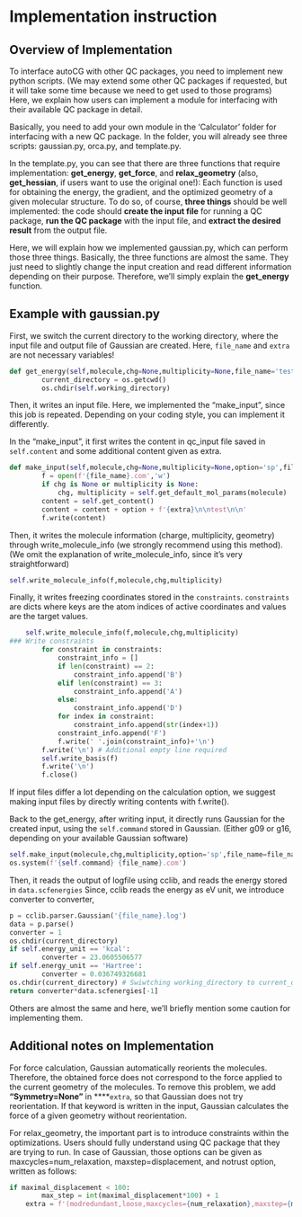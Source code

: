 # Implementation instruction

## Overview of Implementation

To interface autoCG with other QC packages, you need to implement new python scripts. (We may extend some other QC packages if requested, but it will take some time because we need to get used to those programs) Here, we explain how users can implement a module for interfacing with their available QC package in detail.

Basically, you need to add your own module in the ‘Calculator’ folder for interfacing with a new QC package. In the folder, you will already see three scripts: gaussian.py, orca.py, and template.py. 

In the template.py, you can see that there are three functions that require implementation: **get_energy**, **get_force**, and **relax_geometry** (also, **get_hessian**, if users want to use the original one!): Each function is used for obtaining the energy, the gradient, and the optimized geometry of a given molecular structure. To do so, of course, **three things** should be well implemented: the code should **create the input file** for running a QC package, **run the QC package** with the input file, and **extract the desired result** from the output file. 

Here, we will explain how we implemented gaussian.py, which can perform those three things. Basically, the three functions are almost the same. They just need to slightly change the input creation and read different information depending on their purpose. Therefore, we’ll simply explain the **get_energy** function.

## Example with gaussian.py

First, we switch the current directory to the working directory, where the input file and output file of Gaussian are created. Here, `file_name` and `extra` are not necessary variables! 

```python
def get_energy(self,molecule,chg=None,multiplicity=None,file_name='test',extra=''):
        current_directory = os.getcwd()
        os.chdir(self.working_directory)
```

Then, it writes an input file. Here, we implemented the “make_input”, since this job is repeated. Depending on your coding style, you can implement it differently. 

In the “make_input”, it first writes the content in qc_input file saved in `self.content` and some additional content given as extra. 

```python
def make_input(self,molecule,chg=None,multiplicity=None,option='sp',file_name='test',constraints={},extra=''):
        f = open(f'{file_name}.com','w')
        if chg is None or multiplicity is None:
            chg, multiplicity = self.get_default_mol_params(molecule)
        content = self.get_content()
        content = content + option + f'{extra}\n\ntest\n\n'
        f.write(content)
```

Then, it writes the molecule information (charge, multiplicity, geometry) through write_molecule_info (we strongly recommend using this method). (We omit the explanation of write_molecule_info, since it’s very straightforward)

```python
self.write_molecule_info(f,molecule,chg,multiplicity)
```

Finally, it writes freezing coordinates stored in the `constraints`. `constraints` are dicts where keys are the atom indices of active coordinates and values are the target values.

```python
    self.write_molecule_info(f,molecule,chg,multiplicity)
### Write constraints
        for constraint in constraints:
            constraint_info = []
            if len(constraint) == 2:
                constraint_info.append('B')
            elif len(constraint) == 3:
                constraint_info.append('A')
            else:
                constraint_info.append('D')
            for index in constraint:
                constraint_info.append(str(index+1))
            constraint_info.append('F')
            f.write(' '.join(constraint_info)+'\n')
        f.write('\n') # Additional empty line required
        self.write_basis(f)
        f.write('\n')
        f.close()
```

If input files differ a lot depending on the calculation option, we suggest making input files by directly writing contents with f.write(). 

Back to the get_energy, after writing input, it directly runs Gaussian for the created input, using the `self.command` stored in Gaussian. (Either g09 or g16, depending on your available Gaussian software)

```python
self.make_input(molecule,chg,multiplicity,option='sp',file_name=file_name,extra=extra)
os.system(f'{self.command} {file_name}.com')
```

Then, it reads the output of logfile using cclib, and reads the energy stored in `data.scfenergies` Since, cclib reads the energy as eV unit, we introduce converter to converter, 

```python
p = cclib.parser.Gaussian('{file_name}.log')
data = p.parse()
converter = 1
os.chdir(current_directory)
if self.energy_unit == 'kcal':
        converter = 23.0605506577
if self.energy_unit == 'Hartree':
        converter = 0.036749326681
os.chdir(current_directory) # Swiwtching working_directory to current_directory
return converter*data.scfenergies[-1]
```

Others are almost the same and here, we’ll briefly mention some caution for implementing them.

## Additional notes on Implementation

For force calculation, Gaussian automatically reorients the molecules. Therefore, the obtained force does not correspond to the force applied to the current geometry of the molecules. To remove this problem, we add **“Symmetry=None”** in ****`extra`, so that Gaussian does not try reorientation. If that keyword is written in the input, Gaussian calculates the force of a given geometry without reorientation. 

For relax_geometry, the important part is to introduce constraints within the optimizations. Users should fully understand using QC package that they are trying to run. In case of Gaussian, those options can be given as maxcycles=num_relaxation, maxstep=displacement, and notrust option, written as follows:

```python
if maximal_displacement < 100:
        max_step = int(maximal_displacement*100) + 1
    extra = f'(modredundant,loose,maxcycles={num_relaxation},maxstep={max_step},notrust) Symmetry=None'
```

